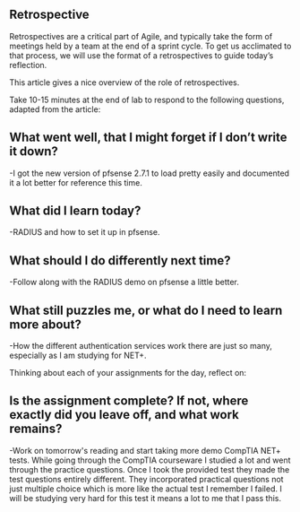 ## Retrospective

Retrospectives are a critical part of Agile, and typically take the form of meetings held by a team at the end of a sprint cycle. To get us acclimated to that process, we will use the format of a retrospectives to guide today’s reflection.

This article gives a nice overview of the role of retrospectives.

Take 10-15 minutes at the end of lab to respond to the following questions, adapted from the article:

## What went well, that I might forget if I don’t write it down?
-I got the new version of pfsense 2.7.1 to load pretty easily and documented it a lot better for reference this time.

## What did I learn today?
-RADIUS and how to set it up in pfsense.

## What should I do differently next time?
-Follow along with the RADIUS demo on pfsense a little better.

## What still puzzles me, or what do I need to learn more about?
-How the different authentication services work there are just so many, especially as I am studying for NET+.


Thinking about each of your assignments for the day, reflect on:

## Is the assignment complete? If not, where exactly did you leave off, and what work remains?
-Work on tomorrow's reading and start taking more demo CompTIA NET+ tests. While going through the CompTIA courseware I studied a lot and went through the practice questions. Once I took the provided test they made the test questions entirely different. They incorporated practical questions not just multiple choice which is more like the actual test I remember I failed. I will be studying very hard for this test it means a lot to me that I pass this.
